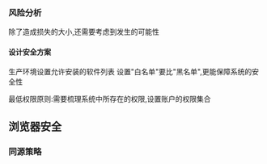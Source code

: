 
### 风险分析

除了造成损失的大小,还需要考虑到发生的可能性

#### 设计安全方案
生产环境设置允许安装的软件列表
设置"白名单"要比"黑名单",更能保障系统的安全性

最低权限原则:需要梳理系统中所存在的权限,设置账户的权限集合


## 浏览器安全
### 同源策略

<script/>,<img/>,<iframe/>,<link/> 这些带有 src属性的标签是可以跨域加载资源的,而不受同源策略的影响
不同于 XMLHttpRequest,通过src加载的资源,浏览器限制了JavaScript的权限,使其不能读/写返回的内容

除了DOM/Cookie/XMLHttpRequest会受到同源策略的限制,浏览器的插件,Flash,Jave Applet,Silverlight,Google Gears等都有自己的控制策略

### 风险
当前的浏览器各种插件中可能存在,自身的增强

## 跨站脚本攻击想 XSS
